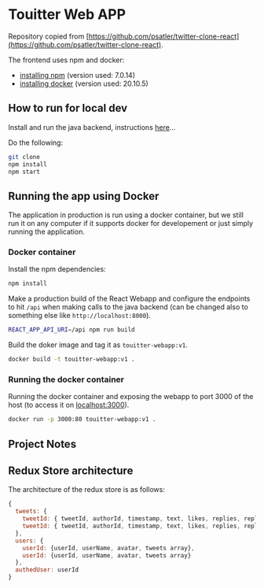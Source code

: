 # Touitter Web APP

Repository copied from [https://github.com/psatler/twitter-clone-react](https://github.com/psatler/twitter-clone-react).

The frontend uses npm and docker:

* [installing npm](https://www.npmjs.com/get-npm) (version used: 7.0.14)
* [installing docker](https://docs.docker.com/get-docker/) (version used: 20.10.5)

## How to run for local dev

Install and run the java backend, instructions [here](../spring-microservice)...

Do the following:

```bash
git clone
npm install
npm start
```

## Running the app using Docker

The application in production is run using a docker container, but we still run it on any computer if it supports docker for developement or just simply running the application.

### Docker container

Install the npm dependencies:

```bash
npm install
```

Make a production build of the React Webapp and configure the endpoints to hit `/api` when making calls to the java backend (can be changed also to something else like `http://localhost:8000`).

```bash
REACT_APP_API_URI=/api npm run build
```

Build the doker image and tag it as `touitter-webapp:v1`.

```bash
docker build -t touitter-webapp:v1 .
```

### Running the docker container

Running the docker container and exposing the webapp to port 3000 of the host (to access it on [localhost:3000](localhost:3000)).

```bash
docker run -p 3000:80 touitter-webapp:v1 .
```

## Project Notes

## Redux Store architecture

The architecture of the redux store is as follows:

```js
{
  tweets: {
    tweetId: { tweetId, authorId, timestamp, text, likes, replies, replyingTo, profanityScore, spamLabel },
    tweetId: { tweetId, authorId, timestamp, text, likes, replies, replyingTo, profanityScore, spamLabel}
  },
  users: {
    userId: {userId, userName, avatar, tweets array},
    userId: {userId, userName, avatar, tweets array}
  },
  authedUser: userId
}
```
